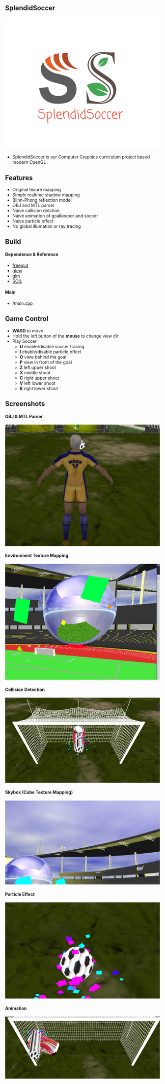 ## SplendidSoccer
![logo](https://github.com/Robert-xiaoqiang/SplendidSoccer/blob/master/material/logo.png "logo")

- SplendidSoccer is our Computer Graphics curriculum project based modern OpenGL .

## Features
- Original texure mapping
- Simple realtime shadow mapping
- Blinn-Phong reflection model
- OBJ and MTL parser
- Naive collision detction
- Naive animation of goalkeeper and soccer
- Naive particle effect
- No global illumation or ray tracing

## Build
#### Dependence & Reference
- [freeglut](http://freeglut.sourceforge.net/)
- [glew](http://glew.sourceforge.net/)
- [glm](https://github.com/g-truc/glm/)
- [SOIL](http://www.lonesock.net/soil.html/)

#### Main
- /main.cpp

## Game Control
- **WASD** to move
- Hold the left button of the **mouse** to change view dir
- Play Soccer
   - **U**  enable/disable soccer tracing
   - **I**    ebable/disable particle effect
   - **O**  view behind the goal
   - **P**   view in front of the goal
   - **Z**   left upper shoot
   - **X**   middle shoot
   - **C**   right upper shoot
   - **V**   left lower shoot
   - **B**   right lower shoot 

## Screenshots
#### OBJ & MTL Parser
![1](https://github.com/Robert-xiaoqiang/SplendidSoccer/blob/master/screenshots/1.PNG "1")
#### Environment Texture Mapping
![2](https://github.com/Robert-xiaoqiang/SplendidSoccer/blob/master/screenshots/2.PNG "2")
#### Collision Detection
![5](https://github.com/Robert-xiaoqiang/SplendidSoccer/blob/master/screenshots/5.PNG "5")
#### Skybox (Cube  Texture Mapping)
![8](https://github.com/Robert-xiaoqiang/SplendidSoccer/blob/master/screenshots/8.PNG "8")
#### Particle Effect
![12](https://github.com/Robert-xiaoqiang/SplendidSoccer/blob/master/screenshots/12.PNG "12")
#### Animation
![15](https://github.com/Robert-xiaoqiang/SplendidSoccer/blob/master/screenshots/15.PNG "15")

